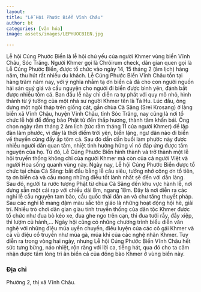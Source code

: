 ```yaml
---
layout:
title: "Lễ Hội Phước Biển Vĩnh Châu"
author: bt
categories: [văn hóa]
image: assets/images/LEPHUOCBIEN.jpg

---
```

Lễ hội Cúng Phước Biển là lễ hội chủ yếu của người Khmer vùng biển Vĩnh Châu, Sóc Trăng. Người Khmer gọi là Chrôirum check, dân gian quen gọi là Lễ Cúng Phước Biển, được tổ chức vào ngày 14, 15 tháng 2 (âm lịch) hàng năm, thu hút rất nhiều du khách.
Lễ Cúng Phước Biển Vĩnh Châu tồn tại hàng trăm năm nay, với ý nghĩa nhằm tạ ơn biển cả đã cho con người nguồn hải sản quý giá và cầu nguyện cho người đi biển được bình yên, đánh bắt được nhiều tôm cá.
Ban đầu lễ này chỉ diễn ra tự phát với quy mô nhỏ, hình thành từ ý tưởng của một nhà sư người Khmer tên là Tà Hu. Lúc đầu, ông dựng một ngôi tháp trên giồng cát, gần chùa Cà Săng (Srei Krosang) ở làng biển xã Vĩnh Châu, huyện Vĩnh Châu, tỉnh Sóc Trăng, nay cũng là nơi tổ chức lễ hội để đồng bào Phật tử đến thắp hương, thành tâm khấn bái. Ông chọn ngày rằm tháng 2 âm lịch (tức rằm tháng 11 của người Khmer) để lập đàn làm phước, vì đây là thời điểm trời yên, biển lặng, ngư dân nào đi biển về thuyền cũng đầy ắp tôm cá. Sau đó dần dần buổi làm phước này được nhiều người dân quan tâm, nhiệt tình hưởng hứng vì nó đáp ứng được tâm nguyện của họ. Từ đó, Lễ Cúng Phước Biển hình thành và trở thành một lễ hội truyền thống không chỉ của người Khmer mà còn của cả người Việt và người Hoa sống quanh vùng này.
Ngày nay, Lễ hội Cúng Phước Biển được tổ chức tại chùa Cà Săng: bắt đầu bằng lễ cầu siêu, tưởng nhớ công ơn tổ tiên, tạ ơn biển cả và cầu mong những điều tốt lành nhất sẽ đến với dân làng. Sau đó, người ta rước tượng Phật từ chùa Cà Săng đến khu vực hành lễ, nơi dựng sẵn một cái rạp với chiều dài 8m, ngang 18m. Đây là nơi diễn ra các nghi lễ cầu nguyện tam bảo, cầu quốc thái dân an và chư tăng thuyết pháp. Sau các nghi lễ mang đậm màu sắc tôn giáo là những hoạt động hội hè, giải trí. Nhiều trò chơi dân gian giàu tính truyền thống của dân tộc Khmer được tổ chức như đua bò kéo xe, đua ghe ngo trên cạn, thi đua tưới rẫy, đẩy xiệp, thi lượm củ hành,... Ngày hội cũng có những chương trình biểu diễn văn nghệ với những điệu múa uyển chuyển, điêu luyện của các cô gái Khmer và cả vũ điệu cổ truyền như múa gà, múa khỉ của các nghệ nhân Khmer. Tuy diễn ra trong vòng hai ngày, nhưng Lễ hội Cúng Phước Biển Vĩnh Châu hết sức tưng bừng, náo nhiệt, rộn ràng với lời ca, tiếng hát, qua đó cho ta cảm nhận được tấm lòng tri ân  biển cả của đồng bào Khmer ở vùng biển này.

### Địa chỉ

Phường 2, thị xã Vĩnh Châu.
